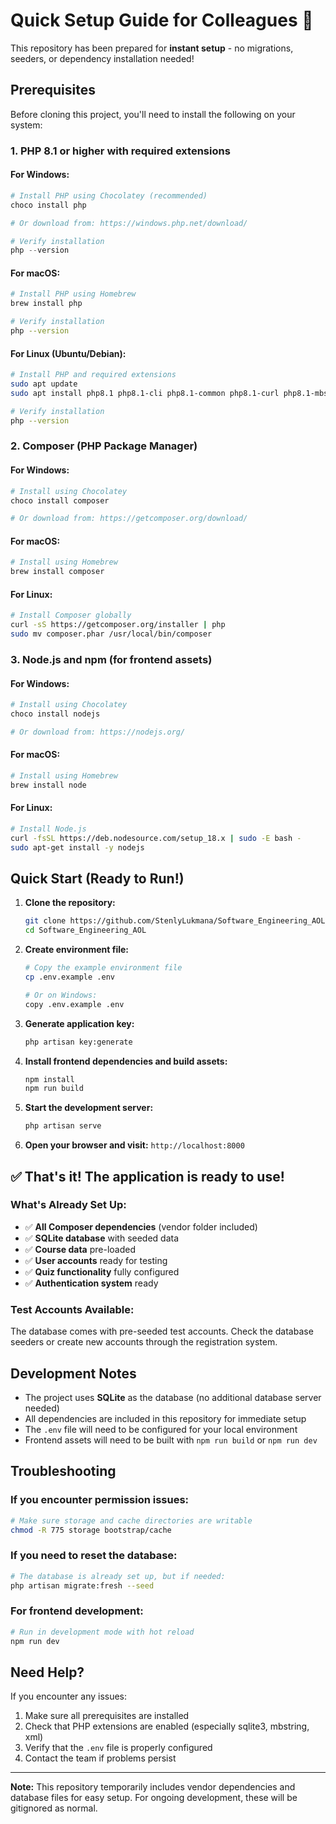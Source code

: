 # Quick Setup Guide for Colleagues 🚀

This repository has been prepared for **instant setup** - no migrations, seeders, or dependency installation needed!

## Prerequisites

Before cloning this project, you'll need to install the following on your system:

### 1. PHP 8.1 or higher with required extensions

#### For Windows:
```powershell
# Install PHP using Chocolatey (recommended)
choco install php

# Or download from: https://windows.php.net/download/

# Verify installation
php --version
```

#### For macOS:
```bash
# Install PHP using Homebrew
brew install php

# Verify installation
php --version
```

#### For Linux (Ubuntu/Debian):
```bash
# Install PHP and required extensions
sudo apt update
sudo apt install php8.1 php8.1-cli php8.1-common php8.1-curl php8.1-mbstring php8.1-xml php8.1-zip php8.1-sqlite3

# Verify installation
php --version
```

### 2. Composer (PHP Package Manager)

#### For Windows:
```powershell
# Install using Chocolatey
choco install composer

# Or download from: https://getcomposer.org/download/
```

#### For macOS:
```bash
# Install using Homebrew
brew install composer
```

#### For Linux:
```bash
# Install Composer globally
curl -sS https://getcomposer.org/installer | php
sudo mv composer.phar /usr/local/bin/composer
```

### 3. Node.js and npm (for frontend assets)

#### For Windows:
```powershell
# Install using Chocolatey
choco install nodejs

# Or download from: https://nodejs.org/
```

#### For macOS:
```bash
# Install using Homebrew
brew install node
```

#### For Linux:
```bash
# Install Node.js
curl -fsSL https://deb.nodesource.com/setup_18.x | sudo -E bash -
sudo apt-get install -y nodejs
```

## Quick Start (Ready to Run!)

1. **Clone the repository:**
   ```bash
   git clone https://github.com/StenlyLukmana/Software_Engineering_AOL.git
   cd Software_Engineering_AOL
   ```

2. **Create environment file:**
   ```bash
   # Copy the example environment file
   cp .env.example .env
   
   # Or on Windows:
   copy .env.example .env
   ```

3. **Generate application key:**
   ```bash
   php artisan key:generate
   ```

4. **Install frontend dependencies and build assets:**
   ```bash
   npm install
   npm run build
   ```

5. **Start the development server:**
   ```bash
   php artisan serve
   ```

6. **Open your browser and visit:** `http://localhost:8000`

## ✅ That's it! The application is ready to use!

### What's Already Set Up:

- ✅ **All Composer dependencies** (vendor folder included)
- ✅ **SQLite database** with seeded data
- ✅ **Course data** pre-loaded
- ✅ **User accounts** ready for testing
- ✅ **Quiz functionality** fully configured
- ✅ **Authentication system** ready

### Test Accounts Available:

The database comes with pre-seeded test accounts. Check the database seeders or create new accounts through the registration system.

## Development Notes

- The project uses **SQLite** as the database (no additional database server needed)
- All dependencies are included in this repository for immediate setup
- The `.env` file will need to be configured for your local environment
- Frontend assets will need to be built with `npm run build` or `npm run dev`

## Troubleshooting

### If you encounter permission issues:
```bash
# Make sure storage and cache directories are writable
chmod -R 775 storage bootstrap/cache
```

### If you need to reset the database:
```bash
# The database is already set up, but if needed:
php artisan migrate:fresh --seed
```

### For frontend development:
```bash
# Run in development mode with hot reload
npm run dev
```

## Need Help?

If you encounter any issues:
1. Make sure all prerequisites are installed
2. Check that PHP extensions are enabled (especially sqlite3, mbstring, xml)
3. Verify that the `.env` file is properly configured
4. Contact the team if problems persist

---

**Note:** This repository temporarily includes vendor dependencies and database files for easy setup. For ongoing development, these will be gitignored as normal.
